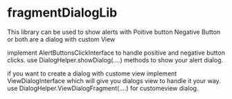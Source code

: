 fragmentDialogLib
=================

This library can be used to show alerts with Poitive button Negative Button or both are a dialog with custom View

implement AlertButtonsClickInterface to handle positive and negative button clicks.
use DialogHelper.showDialog(....) methods to show your alert dialog.

if you want to create a dialog with custome view implement ViewDialogInterface which will give you dialogs view to
handle it your way.
use DialogHelper.ViewDialogFragment(....) for customeview dialog.
